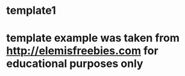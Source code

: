 # template1


# template example was taken from http://elemisfreebies.com for educational purposes only